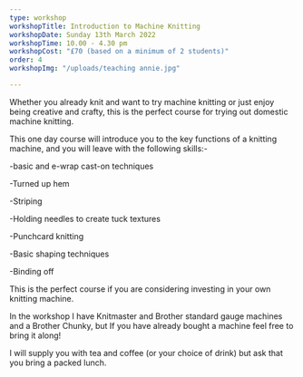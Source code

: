 ```yaml
---
type: workshop
workshopTitle: Introduction to Machine Knitting
workshopDate: Sunday 13th March 2022
workshopTime: 10.00 - 4.30 pm
workshopCost: "£70 (based on a minimum of 2 students)"
order: 4
workshopImg: "/uploads/teaching annie.jpg"

---
```

Whether you already knit and want to try machine knitting or just enjoy being creative and crafty, this is the perfect course for trying out domestic machine knitting.

This one day course will introduce you to the key functions of a knitting machine, and you will leave with the following skills:-

\-basic and e-wrap cast-on techniques

\-Turned up hem

\-Striping

\-Holding needles to create tuck textures

\-Punchcard knitting

\-Basic shaping techniques

\-Binding off

This is the perfect course if you are considering investing in your own knitting machine.

In the workshop I have Knitmaster and Brother standard gauge machines and a Brother Chunky, but If you have already bought a machine feel free to bring it along!

I will supply you with tea and coffee (or your choice of drink) but ask that you bring a packed lunch.